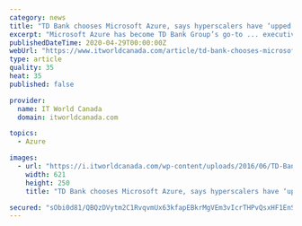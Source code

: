 ```yaml
---
category: news
title: "TD Bank chooses Microsoft Azure, says hyperscalers have ‘upped their game’"
excerpt: "Microsoft Azure has become TD Bank Group’s go-to ... executive vice-president and CIO for TD Bank, tells IT World Canada. TD Bank’s shift to cloud began five years ago, beginning with a ..."
publishedDateTime: 2020-04-29T00:00:00Z
webUrl: "https://www.itworldcanada.com/article/td-bank-chooses-microsoft-azure-says-hyperscalers-have-upped-their-game/417368"
type: article
quality: 35
heat: 35
published: false

provider:
  name: IT World Canada
  domain: itworldcanada.com

topics:
  - Azure

images:
  - url: "https://i.itworldcanada.com/wp-content/uploads/2016/06/TD-Bank.jpg"
    width: 621
    height: 250
    title: "TD Bank chooses Microsoft Azure, says hyperscalers have ‘upped their game’"

secured: "sObi0d81/QBQzDVytm2C1RvqvmUx63kfapEBkrMgVEm3vIcrTHPvQsxHF1EnS+FG/aKBiklQm0GjOfngjQSPSpe3RfljiXpqRp/mkQGLnm4aBOePPJuSKWm6Pm+FVqNQiPV/4+EZIn7vE+I4kDpga6PoN7x3AXRWE8J1h2RGija3IQaJBgzYm0qK9U2RVTDfdHILE0con9D8kdFBr1YRrlyRMiZY/i0eySTbXBVmOrbXC2451RrSx3Ld5VlS9lVOrNfu/LBnUnHv3TmWnYd0FVXrCQkQ9yHUGtjLdVGTgGeYbkR/J6/KNoBf1mIZ9pS6;VqofsbB4eYLI9ewv4LPxsQ=="
---
```



